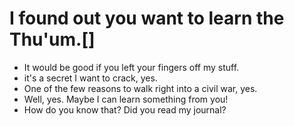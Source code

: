 # I found out you want to learn the Thu'um.[]
- It would be good if you left your fingers off my stuff.
- it's a secret I want to crack, yes.
- One of the few reasons to walk right into a civil war, yes.
- Well, yes. Maybe I can learn something from you!
- How do you know that? Did you read my journal?
